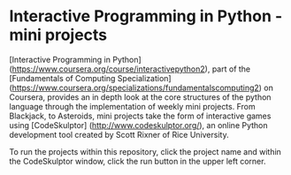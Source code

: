 # Interactive Programming in Python - mini projects
[Interactive Programming in Python] (https://www.coursera.org/course/interactivepython2), part of the [Fundamentals of Computing Specialization] (https://www.coursera.org/specializations/fundamentalscomputing2) on Coursera, provides an in depth look at the core structures of the python language through the implementation of weekly mini projects. From Blackjack, to Asteroids, mini projects take the form of interactive games using [CodeSkulptor] (http://www.codeskulptor.org/), an online Python development tool created by Scott Rixner of Rice University.

To run the projects within this repository, click the project name and within the CodeSkulptor window, click the run button in the upper left corner.

